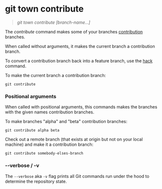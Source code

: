 # git town contribute

> _git town contribute [branch-name...]_

The _contribute_ command makes some of your branches
[contribution](../branch-types.md#contribution-branches) branches.

When called without arguments, it makes the current branch a contribution
branch.

To convert a contribution branch back into a feature branch, use the
[hack](hack.md) command.

To make the current branch a contribution branch:

```fish
git contribute
```

### Positional arguments

When called with positional arguments, this commands makes the branches with the
given names contribution branches.

To make branches "alpha" and "beta" contribution branches:

```fish
git contribute alpha beta
```

Check out a remote branch (that exists at origin but not on your local machine)
and make it a contribution branch:

```fish
git contribute somebody-elses-branch
```

### --verbose / -v

The `--verbose` aka `-v` flag prints all Git commands run under the hood to
determine the repository state.

